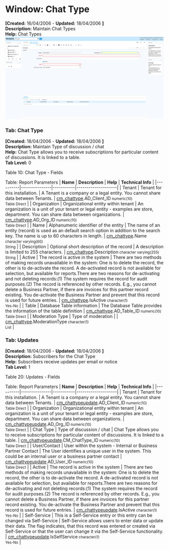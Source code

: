 # Window: Chat Type

**[Created:** 16/04/2006 - **Updated:** 18/04/2006 **]**  
**Description:** Maintain Chat Types  
**Help:** Chat Types  
![](/img/docs/manual/ChatType-Window_iDempiere_v12.0.0.png)

### Tab: Chat Type

**[Created:** 18/04/2006 - **Updated:** 18/04/2006 **]**   
**Description:** Maintain Type of discussion / chat  
**Help:** Chat Type allows you to receive subscriptions for particular content of discussions. It is linked to a table.  
**Tab Level:** 0

Table 10: Chat Type - Fields 

Table: Report Parameters
| **Name** | **Description** | **Help** | **Technical Info** |
|----------|---------------|-----------|--------------------|
| Tenant | Tenant for this installation. | A Tenant is a company or a legal entity. You cannot share data between Tenants. | [cm_chattype](https://idempiere-schemaspy.muriloht.com/adempiere/tables/cm_chattype.html).AD_Client_ID<small> numeric(10) <br/> Table Direct</small> | 
| Organization | Organizational entity within tenant | An organization is a unit of your tenant or legal entity - examples are store, department. You can share data between organizations. | [cm_chattype](https://idempiere-schemaspy.muriloht.com/adempiere/tables/cm_chattype.html).AD_Org_ID<small> numeric(10) <br/> Table Direct</small> | 
| Name | Alphanumeric identifier of the entity | The name of an entity (record) is used as an default search option in addition to the search key. The name is up to 60 characters in length. | [cm_chattype](https://idempiere-schemaspy.muriloht.com/adempiere/tables/cm_chattype.html).Name<small> character varying(60) <br/> String</small> | 
| Description | Optional short description of the record | A description is limited to 255 characters. | [cm_chattype](https://idempiere-schemaspy.muriloht.com/adempiere/tables/cm_chattype.html).Description<small> character varying(255) <br/> String</small> | 
| Active | The record is active in the system | There are two methods of making records unavailable in the system: One is to delete the record, the other is to de-activate the record. A de-activated record is not available for selection, but available for reports.There are two reasons for de-activating and not deleting records:(1) The system requires the record for audit purposes.(2) The record is referenced by other records. E.g., you cannot delete a Business Partner, if there are invoices for this partner record existing. You de-activate the Business Partner and prevent that this record is used for future entries. | [cm_chattype](https://idempiere-schemaspy.muriloht.com/adempiere/tables/cm_chattype.html).IsActive<small> character(1) <br/> Yes-No</small> | 
| Table | Database Table information | The Database Table provides the information of the table definition | [cm_chattype](https://idempiere-schemaspy.muriloht.com/adempiere/tables/cm_chattype.html).AD_Table_ID<small> numeric(10) <br/> Table Direct</small> | 
| Moderation Type | Type of moderation |  | [cm_chattype](https://idempiere-schemaspy.muriloht.com/adempiere/tables/cm_chattype.html).ModerationType<small> character(1) <br/> List</small> | 


### Tab: Updates

**[Created:** 18/04/2006 - **Updated:** 18/04/2006 **]**   
**Description:** Subscribers for the Chat Type  
**Help:** Subscribers receive updates per email or notice  
**Tab Level:** 1

Table 20: Updates - Fields 

Table: Report Parameters
| **Name** | **Description** | **Help** | **Technical Info** |
|----------|---------------|-----------|--------------------|
| Tenant | Tenant for this installation. | A Tenant is a company or a legal entity. You cannot share data between Tenants. | [cm_chattypeupdate](https://idempiere-schemaspy.muriloht.com/adempiere/tables/cm_chattypeupdate.html).AD_Client_ID<small> numeric(10) <br/> Table Direct</small> | 
| Organization | Organizational entity within tenant | An organization is a unit of your tenant or legal entity - examples are store, department. You can share data between organizations. | [cm_chattypeupdate](https://idempiere-schemaspy.muriloht.com/adempiere/tables/cm_chattypeupdate.html).AD_Org_ID<small> numeric(10) <br/> Table Direct</small> | 
| Chat Type | Type of discussion / chat | Chat Type allows you to receive subscriptions for particular content of discussions. It is linked to a table. | [cm_chattypeupdate](https://idempiere-schemaspy.muriloht.com/adempiere/tables/cm_chattypeupdate.html).CM_ChatType_ID<small> numeric(10) <br/> Table Direct</small> | 
| User/Contact | User within the system - Internal or Business Partner Contact | The User identifies a unique user in the system. This could be an internal user or a business partner contact | [cm_chattypeupdate](https://idempiere-schemaspy.muriloht.com/adempiere/tables/cm_chattypeupdate.html).AD_User_ID<small> numeric(10) <br/> Table Direct</small> | 
| Active | The record is active in the system | There are two methods of making records unavailable in the system: One is to delete the record, the other is to de-activate the record. A de-activated record is not available for selection, but available for reports.There are two reasons for de-activating and not deleting records:(1) The system requires the record for audit purposes.(2) The record is referenced by other records. E.g., you cannot delete a Business Partner, if there are invoices for this partner record existing. You de-activate the Business Partner and prevent that this record is used for future entries. | [cm_chattypeupdate](https://idempiere-schemaspy.muriloht.com/adempiere/tables/cm_chattypeupdate.html).IsActive<small> character(1) <br/> Yes-No</small> | 
| Self-Service | This is a Self-Service entry or this entry can be changed via Self-Service | Self-Service allows users to enter data or update their data.  The flag indicates, that this record was entered or created via Self-Service or that the user can change it via the Self-Service functionality. | [cm_chattypeupdate](https://idempiere-schemaspy.muriloht.com/adempiere/tables/cm_chattypeupdate.html).IsSelfService<small> character(1) <br/> Yes-No</small> | 


